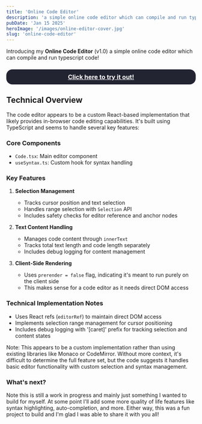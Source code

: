 ```yaml
---
title: 'Online Code Editor'
description: 'a simple online code editor which can compile and run typescript code.'
pubDate: 'Jan 15 2025'
heroImage: '/images/online-editor-cover.jpg'
slug: 'online-code-editor'
---
```


Introducing my **Online Code Editor** (v1.0) a simple online code editor which can compile and run typescript code!

<h3 style="text-align: center; color: white; background-color: #222432; padding: 10px; border-radius: 16px;"><a alt="Code Editor" style="color: white;" href="/code"> Click here to try it out!</a></h3>

## Technical Overview

The code editor appears to be a custom React-based implementation that likely provides in-browser code editing capabilities. It's built using TypeScript and seems to handle several key features:

### Core Components

- `Code.tsx`: Main editor component
- `useSyntax.ts`: Custom hook for syntax handling

### Key Features

1. **Selection Management**

   - Tracks cursor position and text selection
   - Handles range selection with `Selection` API
   - Includes safety checks for editor reference and anchor nodes

2. **Text Content Handling**

   - Manages code content through `innerText`
   - Tracks total text length and code length separately
   - Includes debug logging for content management

3. **Client-Side Rendering**
   - Uses `prerender = false` flag, indicating it's meant to run purely on the client side
   - This makes sense for a code editor as it needs direct DOM access

### Technical Implementation Notes

- Uses React refs (`editorRef`) to maintain direct DOM access
- Implements selection range management for cursor positioning
- Includes debug logging with '[caret]' prefix for tracking selection and content states

Note: This appears to be a custom implementation rather than using existing libraries like Monaco or CodeMirror. Without more context, it's difficult to determine the full feature set, but the code suggests it handles basic editor functionality with custom selection and syntax management.

### What's next?

Note this is still a work in progress and mainly just something I wanted to build for myself. At some point I'll add some more quality of life features like syntax highlighting, auto-completion, and more. Either way, this was a fun project to build and I'm glad I was able to share it with you all!
